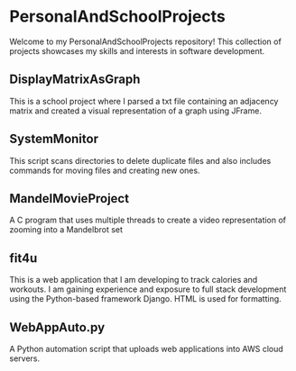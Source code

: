 # PersonalAndSchoolProjects
Welcome to my PersonalAndSchoolProjects repository! This collection of projects showcases my skills and interests in software development.

## DisplayMatrixAsGraph
This is a school project where I parsed a txt file containing an adjacency matrix and created a visual representation of a graph using JFrame.

## SystemMonitor
This script scans directories to delete duplicate files and also includes commands for moving files and creating new ones.

## MandelMovieProject
A C program that uses multiple threads to create a video representation of zooming into a Mandelbrot set

## fit4u
This is a web application that I am developing to track calories and workouts. I am gaining experience and exposure to full stack development using the Python-based framework Django. HTML is used for formatting.

## WebAppAuto.py
A Python automation script that uploads web applications into AWS cloud servers.
